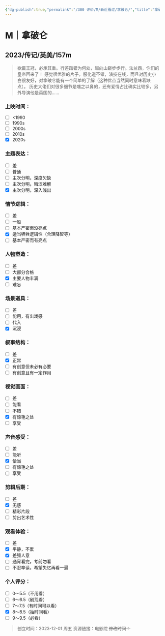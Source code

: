 ```yaml
---
{"dg-publish":true,"permalink":"/300 评价/M/新近看过/拿破仑/","title":"拿破仑","tags":["M","传记"],"created":"2023-12-01T23:03:20.276+08:00","updated":"2024-01-12T12:02:09.328+08:00"}
---
```


# M｜拿破仑
## 2023/传记/英美/157m
>欲戴王冠，必承其重。行差踏错为何处，越向山巅步步行。法兰西，你们的皇帝回来了！
>感觉很优雅的片子，服化道不错，演技在线，而且对历史小白很友好，对拿破仑能有一个简单的了解（这种优点当然同时意味着缺点）。
>历史大佬们对很多细节是嗤之以鼻的，还有爱情占比确实比较多，另外导演他是英国的……
### 上映时间：
- [ ] <1990
- [ ] 1990s
- [ ] 2000s
- [ ] 2010s
- [x] 2020s
### 主题表达：
- [ ] 差
- [ ] 普通
- [ ] 主次分明，深度欠缺
- [ ] 主次分明，晦涩难解
- [x] 主次分明，深入浅出
### 情节逻辑：
- [ ] 差
- [ ] 一般
- [ ] 基本严密但没亮点
- [x] 适当牺牲逻辑性（合理降智等）
- [ ] 基本严密而有亮点
### 人物塑造：
- [ ] 差
- [ ] 大部分合格
- [x] 主要人物丰满
- [ ] 难忘
### 场景道具：
- [ ] 差
- [ ] 能用，有出戏感
- [ ] 代入
- [x] 沉浸
### 叙事结构：
- [ ] 差
- [x] 正常
- [ ] 有创意但未必有必要
- [ ] 有创意且有一定作用
### 视觉画面：
- [ ] 差
- [ ] 能看
- [ ] 不错
- [x] 有惊艳之处
- [ ] 享受
### 声音感受：
- [ ] 差
- [ ] 能听
- [x] 恰当
- [ ] 有惊艳之处
- [ ] 享受
### 剪辑后期：
- [ ] 差
- [x] 无感
- [ ] 精彩片段
- [ ] 剪出艺术性
### 观看体验：
- [ ] 差
- [x] 平静，不累
- [x] 差强人意
- [ ] 通宵看完，考前勿看
- [ ] 不忍卒读，希望失忆再看一遍
### 个人评分：
- [ ] 0～5.5（不用看）
- [ ] 6～6.5（剧荒看）
- [ ] 7～7.5（有时间可以看）
- [x] 8～8.5（抽时间看）
- [ ] 9～9.5（必看）

>创立时间：2023-12-01 周五
>资源链接：电影院
>~~修改时间：~~




